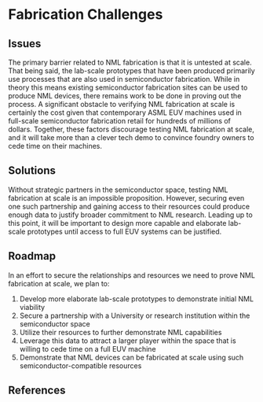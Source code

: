 # Fabrication Challenges

## Issues

The primary barrier related to NML fabrication is that it is untested at scale. That being said, the lab-scale prototypes that have been produced primarily use processes that are also used in semiconductor fabrication. While in theory this means existing semiconductor fabrication sites can be used to produce NML devices, there remains work to be done in proving out the process. A significant obstacle to verifying NML fabrication at scale is certainly the cost given that contemporary ASML EUV machines used in full-scale semiconductor fabrication retail for hundreds of millions of dollars. Together, these factors discourage testing NML fabrication at scale, and it will take more than a clever tech demo to convince foundry owners to cede time on their machines.

## Solutions

Without strategic partners in the semiconductor space, testing NML fabrication at scale is an impossible proposition. However, securing even one such partnership and gaining access to their resources could produce enough data to justify broader commitment to NML research. Leading up to this point, it will be important to design more capable and elaborate lab-scale prototypes until access to full EUV systems can be justified.

## Roadmap

In an effort to secure the relationships and resources we need to prove NML fabrication at scale, we plan to:

1. Develop more elaborate lab-scale prototypes to demonstrate initial NML viability
2. Secure a partnership with a University or research institution within the semiconductor space
3. Utilize their resources to further demonstrate NML capabilities
4. Leverage this data to attract a larger player within the space that is willing to cede time on a full EUV machine
5. Demonstrate that NML devices can be fabricated at scale using such semiconductor-compatible resources

## References

